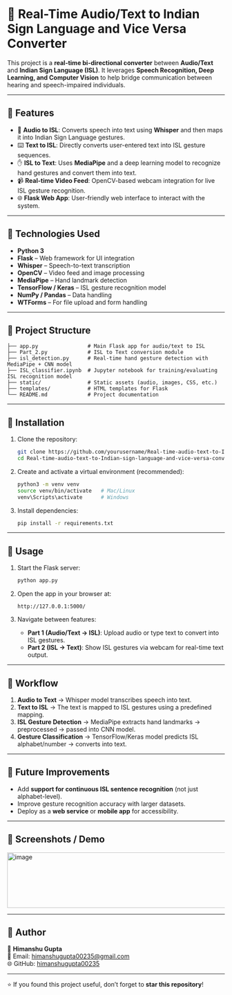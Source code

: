 # 🤟 Real-Time Audio/Text to Indian Sign Language and Vice Versa Converter  

This project is a **real-time bi-directional converter** between **Audio/Text** and **Indian Sign Language (ISL)**. It leverages **Speech Recognition, Deep Learning, and Computer Vision** to help bridge communication between hearing and speech-impaired individuals.  

---

## 🔹 Features
- 🎤 **Audio to ISL**: Converts speech into text using **Whisper** and then maps it into Indian Sign Language gestures.  
- ⌨️ **Text to ISL**: Directly converts user-entered text into ISL gesture sequences.  
- ✋ **ISL to Text**: Uses **MediaPipe** and a deep learning model to recognize hand gestures and convert them into text.  
- 📹 **Real-time Video Feed**: OpenCV-based webcam integration for live ISL gesture recognition.  
- 🌐 **Flask Web App**: User-friendly web interface to interact with the system.  

---

## 🔹 Technologies Used
- **Python 3**  
- **Flask** – Web framework for UI integration  
- **Whisper** – Speech-to-text transcription  
- **OpenCV** – Video feed and image processing  
- **MediaPipe** – Hand landmark detection  
- **TensorFlow / Keras** – ISL gesture recognition model  
- **NumPy / Pandas** – Data handling  
- **WTForms** – For file upload and form handling  

---

## 🔹 Project Structure
```
├── app.py                # Main Flask app for audio/text to ISL
├── Part_2.py             # ISL to Text conversion module
├── isl_detection.py      # Real-time hand gesture detection with MediaPipe + CNN model
├── ISL_classifier.ipynb  # Jupyter notebook for training/evaluating ISL recognition model
├── static/               # Static assets (audio, images, CSS, etc.)
├── templates/            # HTML templates for Flask
└── README.md             # Project documentation
```

---

## 🔹 Installation

1. Clone the repository:
   ```bash
   git clone https://github.com/yourusername/Real-time-audio-text-to-Indian-sign-language-and-vice-versa-converter.git
   cd Real-time-audio-text-to-Indian-sign-language-and-vice-versa-converter
   ```

2. Create and activate a virtual environment (recommended):
   ```bash
   python3 -m venv venv
   source venv/bin/activate   # Mac/Linux
   venv\Scripts\activate      # Windows
   ```

3. Install dependencies:
   ```bash
   pip install -r requirements.txt
   ```

---

## 🔹 Usage

1. Start the Flask server:
   ```bash
   python app.py
   ```

2. Open the app in your browser at:
   ```
   http://127.0.0.1:5000/
   ```

3. Navigate between features:
   - **Part 1 (Audio/Text → ISL)**: Upload audio or type text to convert into ISL gestures.  
   - **Part 2 (ISL → Text)**: Show ISL gestures via webcam for real-time text output.  

---

## 🔹 Workflow
1. **Audio to Text** → Whisper model transcribes speech into text.  
2. **Text to ISL** → The text is mapped to ISL gestures using a predefined mapping.  
3. **ISL Gesture Detection** → MediaPipe extracts hand landmarks → preprocessed → passed into CNN model.  
4. **Gesture Classification** → TensorFlow/Keras model predicts ISL alphabet/number → converts into text.  

---

## 🔹 Future Improvements
- Add **support for continuous ISL sentence recognition** (not just alphabet-level).  
- Improve gesture recognition accuracy with larger datasets.  
- Deploy as a **web service** or **mobile app** for accessibility.  

---

## 🔹 Screenshots / Demo
<img width="4061" height="128" alt="image" src="https://github.com/user-attachments/assets/50ad3914-7f99-4ed6-b960-954a647eb179" />
 

---

## 🔹 Author
👤 **Himanshu Gupta**  
📧 Email: himanshugupta00235@gmail.com  
🌐 GitHub: [himanshugupta00235](https://github.com/himanshugupta00235)  

---

⭐ If you found this project useful, don’t forget to **star this repository**!
